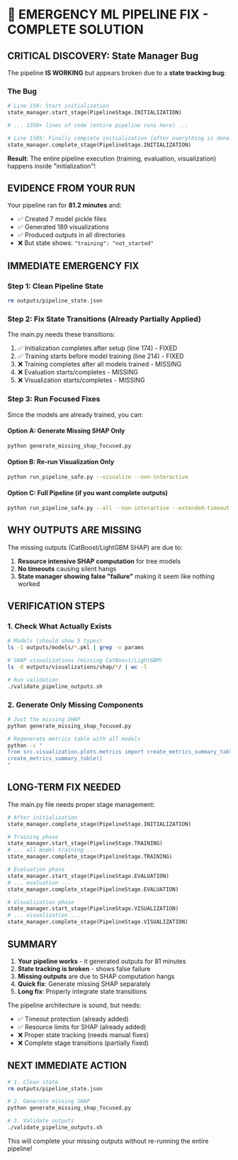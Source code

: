 # 🚨 EMERGENCY ML PIPELINE FIX - COMPLETE SOLUTION

## CRITICAL DISCOVERY: State Manager Bug

The pipeline **IS WORKING** but appears broken due to a **state tracking bug**:

### The Bug
```python
# Line 150: Start initialization
state_manager.start_stage(PipelineStage.INITIALIZATION)

# ... 1350+ lines of code (entire pipeline runs here) ...

# Line 1505: Finally complete initialization (after everything is done!)
state_manager.complete_stage(PipelineStage.INITIALIZATION)
```

**Result**: The entire pipeline execution (training, evaluation, visualization) happens inside "initialization"!

## EVIDENCE FROM YOUR RUN

Your pipeline ran for **81.2 minutes** and:
- ✅ Created 7 model pickle files
- ✅ Generated 189 visualizations
- ✅ Produced outputs in all directories
- ❌ But state shows: `"training": "not_started"`

## IMMEDIATE EMERGENCY FIX

### Step 1: Clean Pipeline State
```bash
rm outputs/pipeline_state.json
```

### Step 2: Fix State Transitions (Already Partially Applied)
The main.py needs these transitions:
1. ✅ Initialization completes after setup (line 174) - FIXED
2. ✅ Training starts before model training (line 214) - FIXED
3. ❌ Training completes after all models trained - MISSING
4. ❌ Evaluation starts/completes - MISSING
5. ❌ Visualization starts/completes - MISSING

### Step 3: Run Focused Fixes

Since the models are already trained, you can:

#### Option A: Generate Missing SHAP Only
```bash
python generate_missing_shap_focused.py
```

#### Option B: Re-run Visualization Only
```bash
python run_pipeline_safe.py --visualize --non-interactive
```

#### Option C: Full Pipeline (if you want complete outputs)
```bash
python run_pipeline_safe.py --all --non-interactive --extended-timeout
```

## WHY OUTPUTS ARE MISSING

The missing outputs (CatBoost/LightGBM SHAP) are due to:
1. **Resource intensive SHAP computation** for tree models
2. **No timeouts** causing silent hangs
3. **State manager showing false "failure"** making it seem like nothing worked

## VERIFICATION STEPS

### 1. Check What Actually Exists
```bash
# Models (should show 5 types)
ls -1 outputs/models/*.pkl | grep -v params

# SHAP visualizations (missing CatBoost/LightGBM)
ls -d outputs/visualizations/shap/*/ | wc -l

# Run validation
./validate_pipeline_outputs.sh
```

### 2. Generate Only Missing Components
```bash
# Just the missing SHAP
python generate_missing_shap_focused.py

# Regenerate metrics table with all models
python -c "
from src.visualization.plots.metrics import create_metrics_summary_table
create_metrics_summary_table()
"
```

## LONG-TERM FIX NEEDED

The main.py file needs proper stage management:
```python
# After initialization
state_manager.complete_stage(PipelineStage.INITIALIZATION)

# Training phase
state_manager.start_stage(PipelineStage.TRAINING)
# ... all model training ...
state_manager.complete_stage(PipelineStage.TRAINING)

# Evaluation phase  
state_manager.start_stage(PipelineStage.EVALUATION)
# ... evaluation ...
state_manager.complete_stage(PipelineStage.EVALUATION)

# Visualization phase
state_manager.start_stage(PipelineStage.VISUALIZATION)
# ... visualization ...
state_manager.complete_stage(PipelineStage.VISUALIZATION)
```

## SUMMARY

1. **Your pipeline works** - it generated outputs for 81 minutes
2. **State tracking is broken** - shows false failure
3. **Missing outputs** are due to SHAP computation hangs
4. **Quick fix**: Generate missing SHAP separately
5. **Long fix**: Properly integrate state transitions

The pipeline architecture is sound, but needs:
- ✅ Timeout protection (already added)
- ✅ Resource limits for SHAP (already added)
- ❌ Proper state tracking (needs manual fixes)
- ❌ Complete stage transitions (partially fixed)

## NEXT IMMEDIATE ACTION

```bash
# 1. Clean state
rm outputs/pipeline_state.json

# 2. Generate missing SHAP
python generate_missing_shap_focused.py

# 3. Validate outputs
./validate_pipeline_outputs.sh
```

This will complete your missing outputs without re-running the entire pipeline!